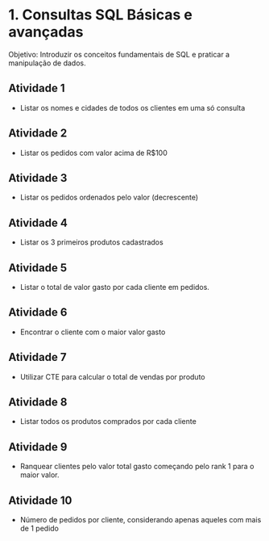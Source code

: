 
# 1. Consultas SQL Básicas e avançadas
Objetivo: Introduzir os conceitos fundamentais de SQL e praticar a manipulação de dados.

## Atividade 1
- Listar os nomes e cidades de todos os clientes em uma só consulta

## Atividade 2
- Listar os pedidos com valor acima de R$100

## Atividade 3 
- Listar os pedidos ordenados pelo valor (decrescente)

## Atividade 4
- Listar os 3 primeiros produtos cadastrados

## Atividade 5
- Listar o total de valor gasto por cada cliente em pedidos.

## Atividade 6
- Encontrar o cliente com o maior valor gasto

## Atividade 7
- Utilizar CTE para calcular o total de vendas por produto

## Atividade 8
- Listar todos os produtos comprados por cada cliente   

## Atividade 9
- Ranquear clientes pelo valor total gasto começando pelo rank 1 para o maior valor.

## Atividade 10
- Número de pedidos por cliente, considerando apenas aqueles com mais de 1 pedido